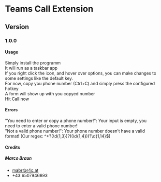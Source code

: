 # Teams Call Extension

## Version
### 1.0.0

#### Usage
Simply install the programm <br>
It will run as a taskbar app <br>
If you right click the icon, and hover over options, you can make changes to some settings like the default key. <br>
For now, copy you phone number (Ctrl+C) and simply press the configured hotkey <br>
A form will show up with you copyed number <br>
Hit Call now

#### Errors
"You need to enter or copy a phone number!": Your input is empty, you need to enter a valid phone number! <br>
"Not a valid phone number!": Your phone number doesn't have a valid format! (Our regex: ^\+?(\d{1,3})?(\(\d{1,4}\))?\d{1,14}$) <br>



#### Credits

##### Marco Braun 
- mabr@r4c.at
- +43 6507946893
